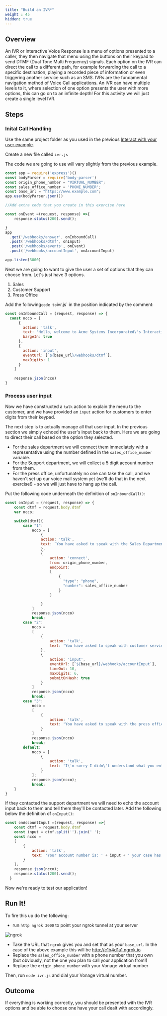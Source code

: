 ```yaml
---
title: "Build an IVR*"
weight : 45
hidden: true
---
```


## Overview

An IVR or Interactive Voice Response is a menu of options presented to a caller, they then navigate that menu using the buttons on their keypad to send DTMF (Dual Tone Multi Frequency) signals. Each option on the IVR can direct the call to a different path, for example forwarding the call to a specific destination, playing a recorded piece of information or even triggering another service such as an SMS. IVRs are the fundamental navigation method of Voice Call applications. An IVR can have multiple levels to it, where selection of one option presents the user with more options, this can go on to an infinite depth! For this activity we will just create a single level IVR.

## Steps

### Inital Call Handling

Use the same project folder as you used in the previous [Interact with your user example](/voice/user-input/).

Create a new file called `ivr.js`

The code we are going to use will vary slightly from the previous example.



```js
const app = require('express')()
const bodyParser = require('body-parser')
const origin_phone_number = "VIRTUAL_NUMBER";
const sales_office_number = 'PHONE_NUMBER';
const base_url = "https://www.example.com";
app.use(bodyParser.json())

//Add extra code that you create in this exercise here

const onEvent =(request, response) =>{
    response.status(200).send();

}
app
  .get('/webhooks/answer', onInboundCall)
  .post('/webhooks/dtmf', onInput)
  .post('/webhooks/events', onEvent)
  .post('/webhooks/accountInput', onAccountInput)

app.listen(3000)
```

Next we are going to want to give the user a set of options that they can choose from. Let's just have 3 options.

1. Sales
2. Customer Support
3. Press Office

Add the following` code to `ivr.js` in the position indicated by the comment:

```js
const onInboundCall = (request, response) => {
  const ncco = [
      {
        action: 'talk',
        text: 'Hello, welcome to Acme Systems Incorporated\'s Interactive Voice Response System. To speak with Sales press 1. For Customer Support press 2. For the press office, press 3',
        bargeIn: true
      },
      {
        action: 'input',
        eventUrl: [`${base_url}/webhooks/dtmf`],
        maxDigits: 1
      }
    ]
  
    response.json(ncco)
}
```

### Process user input

Now we have constructed a `talk` action to explain the menu to the customer, and we have provided an `input` action for customers to enter digits from their keypad.

The next step is to actually manage all that user input. In the previous section we simply echoed the user's input back to them. Here we are going to direct their call based on the option they selected.

* For the sales department we will connect them immediately with a representative using the number defined in the `sales_office_number` variable.
* For the Support department, we will collect a 5 digit account number from them.
* For the press office, unfortunately no one can take the call, and we haven't set up our voice mail system yet (we'll do that in the next exercise!) - so we will just have to hang up the call.

Put the following code underneath the definition of `onInboundCall()`:

```js
const onInput = (request, response) => {
    const dtmf = request.body.dtmf
    var ncco;

    switch(dtmf){
        case "1":
            ncco = [
                {
                action: 'talk',
                text: `You have asked to speak with the Sales Department, Connecting you now.`
                },
                {
                    action: 'connect',
                    from: origin_phone_number,
                    endpoint: 
                    [
                        {
                          "type": "phone",
                          "number": sales_office_number
                        }
                    ]

                }
            ]
            response.json(ncco)
            break;
        case "2":
            ncco = 
            [
                {
                    action: 'talk',
                    text: 'You have asked to speak with customer service, please input your 5 digit account number followed by the pound sign'
                },
                {
                    action: 'input',
                    eventUrl: [`${base_url}/webhooks/accountInput`],
                    timeOut: 10,
                    maxDigits: 6,
                    submitOnHash: true
                }
            ]
            response.json(ncco)
            break;
        case "3":
            ncco =
            [
                {
                    action: 'talk',
                    text: 'You have asked to speak with the press office. Unfortunately no one from the press office is currently available and the recording service has yet to be implemented, please try back later'
                }
            ]
            response.json(ncco)
            break;
        default:
            ncco = [
                {
                    action: 'talk',
                    text: 'I\'m sorry I didn\'t understand what you entered please try again'
                }
            ];
            response.json(ncco);
            break;
    }
}
```

If they contacted the support department we will need to echo the account input back to them and tell them they'll be contacted later. Add the following below the definition of `onInput()`:

```js
const onAccountInput =(request, response) =>{
    const dtmf = request.body.dtmf
    const input = dtmf.split('').join(' ');
    const ncco = 
    [
        {
            action: 'talk',
            text: 'Your account number is: ' + input + ' your case has been added and is being actively triaged, you will be contacted with an update to your case in 24 hours'
        }
    ];
    response.json(ncco);
    response.status(200).send();
  }
```

Now we're ready to test our application!

## Run It!

To fire this up do the following:

* run `http ngrok 3000` to point your ngrok tunnel at your server

![ngrok](/images/ngrok.png)

* Take the URL that `ngrok` gives you and set that as your `base_url`. In the case of the above example this will be http://c1b4d1a1.ngrok.io
* Replace the `sales_office_number` with a phone number that you own (but obviously, not the one you plan to call your application from!)
* Replace the `origin_phone_number` with your Vonage virtual number

Then, run `node ivr.js` and dial your Vonage virtual number.

## Outcome

If everything is working correctly, you should be presented with the IVR options and be able to choose one have your call dealt with accordingly.